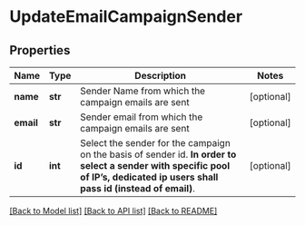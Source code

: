 # UpdateEmailCampaignSender

## Properties
Name | Type | Description | Notes
------------ | ------------- | ------------- | -------------
**name** | **str** | Sender Name from which the campaign emails are sent | [optional] 
**email** | **str** | Sender email from which the campaign emails are sent | [optional] 
**id** | **int** | Select the sender for the campaign on the basis of sender id. **In order to select a sender with specific pool of IP’s, dedicated ip users shall pass id (instead of email)**.  | [optional] 

[[Back to Model list]](../README.md#documentation-for-models) [[Back to API list]](../README.md#documentation-for-api-endpoints) [[Back to README]](../README.md)

